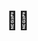 # 👋👀 

<!---
PiotrLotr/PiotrLotr is a ✨ special ✨ repository because its `README.md` (this file) appears on your GitHub profile.
You can click the Preview link to take a look at your changes.
--->

